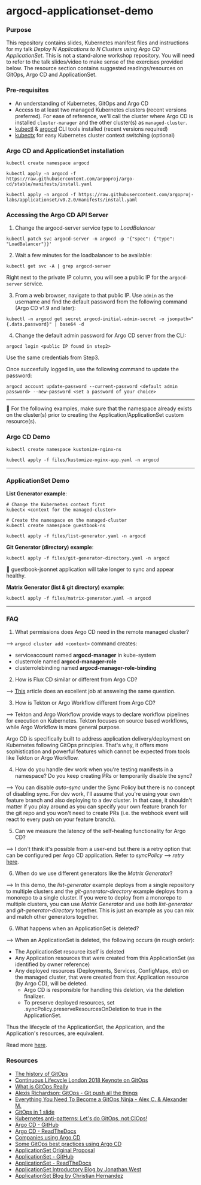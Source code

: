 # argocd-applicationset-demo

### Purpose

This repository contains slides, Kubernetes manifest files and instructions for my talk *Deploy N Applications to N Clusters using Argo CD ApplicationSet*. This is not a stand-alone workshop repository. You will need to refer to the talk slides/video to make sense of the exercises provided below. The resource section contains suggested readings/resources on GitOps, Argo CD and ApplicationSet.

### Pre-requisites

- An understanding of Kubernetes, GitOps and Argo CD
- Access to at least two managed Kubernetes clusters (recent versions preferred). For ease of reference, we'll call the cluster where Argo CD is installed `cluster-manager` and the other cluster(s) as `managed-cluster`. 
- [kubectl](https://kubernetes.io/docs/tasks/tools/) & [argocd](https://argoproj.github.io/argo-cd/cli_installation/) CLI tools installed  (recent versions required)
- [kubectx](https://github.com/ahmetb/kubectx) for easy Kubernetes cluster context switching (optional)

### Argo CD and ApplicationSet installation

```
kubectl create namespace argocd

kubectl apply -n argocd -f https://raw.githubusercontent.com/argoproj/argo-cd/stable/manifests/install.yaml

kubectl apply -n argocd -f https://raw.githubusercontent.com/argoproj-labs/applicationset/v0.2.0/manifests/install.yaml
```

### Accessing the Argo CD API Server

1. Change the argocd-server service type to _LoadBalancer_

```
kubectl patch svc argocd-server -n argocd -p '{"spec": {"type": "LoadBalancer"}}'
```

2. Wait a few minutes for the loadbalancer to be available:

```
kubectl get svc -A | grep argocd-server
```

Right next to the private IP column, you will see a public IP for the `argocd-server` service.

3. From a web browser, navigate to that public IP. Use `admin` as the username and find the default password from the following command (Argo CD v1.9 and later):

```
kubectl -n argocd get secret argocd-initial-admin-secret -o jsonpath="{.data.password}" | base64 -d
```

4. Change the default admin password for Argo CD server from the CLI:

```
argocd login <public IP found in step2>
```

Use the same credentials from Step3.

Once succesfully logged in, use the following command to update the password:

```
argocd account update-password --current-password <default admin password> --new-password <set a password of your choice>
```
---

:construction: For the following examples, make sure that the namespace already exists on the cluster(s) prior to creating the Application/ApplicationSet custom resource(s).

### Argo CD Demo

```
kubectl create namespace kustomize-nginx-ns

kubectl apply -f files/kustomize-nginx-app.yaml -n argocd
```

---

### ApplicationSet Demo

**List Generator example**:

```
# Change the Kubernetes context first
kubectx <context for the managed-cluster>

# Create the namespace on the managed-cluster
kubectl create namespace guestbook-ns

```

```
kubectl apply -f files/list-generator.yaml -n argocd
```

**Git Generator (directory) example**:

```
kubectl apply -f files/git-generator-directory.yaml -n argocd
```

:construction: guestbook-jsonnet application will take longer to sync and appear healthy. 


**Matrix Generator (list & git directory) example**:

```
kubectl apply -f files/matrix-generator.yaml -n argocd
```
---

### FAQ

1. What permissions does Argo CD need in the remote managed cluster?

--> `argocd cluster add <context>` command creates:
- serviceaccount named **argocd-manager** in kube-system
- clusterrole named **argocd-manager-role**
- clusterrolebinding named **argocd-manager-role-binding**

2. How is Flux CD similar or different from Argo CD?

--> [This](https://luktom.net/en/e1683-argocd-vs-flux) article does an excellent job at answeing the same question.

3. How is Tekton or Argo Workflow different from Argo CD?

--> Tekton and Argo Workflow provide ways to declare workflow pipelines for execution on Kubernetes. Tekton focuses on source based workflows, while Argo Workflow is more general purpose.

Argo CD is specifically built to address application delivery/deployment on Kubernetes following GitOps principles. That's why, it offers more sophistication and powerful features which cannot be expected from tools like Tekton or Argo Workflow. 

4. How do you handle dev work when you're testing manifests in a namespace? Do you keep creating PRs or temporarily disable the sync?

--> You can disable *auto-sync* under the Sync Policy but there is no concept of disabling sync. For dev work, I'll assume that you're using your own feature branch and also deploying to a dev cluster. In that case, it shouldn't matter if you play around as you can specify your own feature branch for the git repo and you won't need to create PRs (i.e. the webhook event will react to every push on your feature branch).

5. Can we measure the latency of the self-healing functionality for Argo CD?

--> I don't think it's possible from a user-end but there is a retry option that can be configured per Argo CD application. Refer to *syncPolicy* --> *retry* [here](https://argoproj.github.io/argo-cd/operator-manual/application.yaml). 

6. When do we use different generators like the *Matrix Generator*?

--> In this demo, the *list-generator* example deploys from a single repository to multiple clusters and the *git-generator-directory* example deploys from a monorepo to a single cluster. If you were to deploy from a monorepo to multiple clusters, you can use *Matrix Generator* and use both *list-generator* and *git-generator-directory* together. This is just an example as you can mix and match other generators together. 

6. What happens when an ApplicationSet is deleted?

--> When an ApplicationSet is deleted, the following occurs (in rough order):

- The ApplicationSet resource itself is deleted
- Any Application resources that were created from this ApplicationSet (as identified by owner reference)
- Any deployed resources (Deployments, Services, ConfigMaps, etc) on the managed cluster, that were created from that Application resource (by Argo CD), will be deleted.
    - Argo CD is responsible for handling this deletion, via the deletion finalizer.
    - To preserve deployed resources, set .syncPolicy.preserveResourcesOnDeletion to true in the ApplicationSet.

Thus the lifecycle of the ApplicationSet, the Application, and the Application's resources, are equivalent.

Read more [here](https://argocd-applicationset.readthedocs.io/en/stable/Application-Deletion/).

### Resources

- [The history of GitOps](https://www.weave.works/blog/the-history-of-gitops)
- [Continuous Lifecycle London 2018 Keynote on GitOps](https://www.slideshare.net/weaveworks/continuous-lifecycle-london-2018-event-keynote-97418556)
- [What is GitOps Really](https://www.weave.works/blog/what-is-gitops-really)
- [Alexis Richardson: GitOps - Git push all the things](https://www.youtube.com/watch?v=uWzgmmCzdF4)
- [Everything You Need To Become a GitOps Ninja - Alex C. & Alexander M.](https://www.youtube.com/watch?v=r50tRQjisxw)
- [GitOps in 1 slide](https://twitter.com/vitorsilva/status/999978906903080961/photo/1)
- [Kubernetes anti-patterns: Let's do GitOps, not CIOps!](https://www.weave.works/blog/kubernetes-anti-patterns-let-s-do-gitops-not-ciops)
- [Argo CD - GitHub](https://github.com/argoproj/argo-cd)
- [Argo CD - ReadTheDocs](https://argo-cd.readthedocs.io/en/stable/)
- [Companies using Argo CD](https://github.com/argoproj/argo-cd/blob/master/USERS.md)
- [Some GitOps best practices using Argo CD](https://argo-cd.readthedocs.io/en/stable/user-guide/best_practices/)
- [ApplicationSet Original Proposal](https://docs.google.com/document/d/1juWGr20FQaJmuuTIS8mBFmWWDU422M_FQMuhp5c1jt4)
- [ApplicationSet - GitHub](https://github.com/argoproj-labs/applicationset)
- [ApplicationSet - ReadTheDocs](https://argocd-applicationset.readthedocs.io/en/stable)
- [ApplicationSet Introductory Blog by Jonathan West](https://blog.argoproj.io/introducing-the-applicationset-controller-for-argo-cd-982e28b62dc5)
- [ApplicationSet Blog by Christian Hernandez](https://cloud.redhat.com/blog/getting-started-with-applicationsets)
